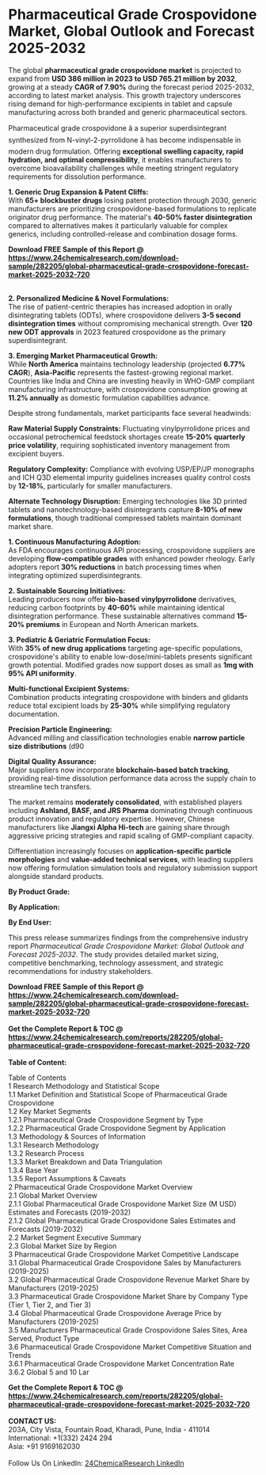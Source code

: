 <h1>Pharmaceutical Grade Crospovidone Market, Global Outlook and Forecast 2025-2032</h1><p>The global <strong>pharmaceutical grade crospovidone market</strong> is projected to expand from <strong>USD 386 million in 2023 to USD 765.21 million by 2032</strong>, growing at a steady <strong>CAGR of 7.90%</strong> during the forecast period 2025-2032, according to latest market analysis. This growth trajectory underscores rising demand for high-performance excipients in tablet and capsule manufacturing across both branded and generic pharmaceutical sectors.</p><p>Pharmaceutical grade crospovidone â a superior superdisintegrant synthesized from N-vinyl-2-pyrrolidone â has become indispensable in modern drug formulation. Offering <strong>exceptional swelling capacity, rapid hydration, and optimal compressibility</strong>, it enables manufacturers to overcome bioavailability challenges while meeting stringent regulatory requirements for dissolution performance.</p><p><strong>1. Generic Drug Expansion &amp; Patent Cliffs:</strong><br>
With <strong>65+ blockbuster drugs</strong> losing patent protection through 2030, generic manufacturers are prioritizing crospovidone-based formulations to replicate originator drug performance. The material's <strong>40-50% faster disintegration</strong> compared to alternatives makes it particularly valuable for complex generics, including controlled-release and combination dosage forms.</p><div><b>Download FREE Sample of this Report @ 
            <a href="https://www.24chemicalresearch.com/download-sample/282205/global-pharmaceutical-grade-crospovidone-forecast-market-2025-2032-720">
            https://www.24chemicalresearch.com/download-sample/282205/global-pharmaceutical-grade-crospovidone-forecast-market-2025-2032-720</a></b></div><br><p><strong>2. Personalized Medicine &amp; Novel Formulations:</strong><br>
The rise of patient-centric therapies has increased adoption in orally disintegrating tablets (ODTs), where crospovidone delivers <strong>3-5 second disintegration times</strong> without compromising mechanical strength. Over <strong>120 new ODT approvals</strong> in 2023 featured crospovidone as the primary superdisintegrant.</p><p><strong>3. Emerging Market Pharmaceutical Growth:</strong><br>
While <strong>North America</strong> maintains technology leadership (projected <strong>6.77% CAGR</strong>), <strong>Asia-Pacific</strong> represents the fastest-growing regional market. Countries like India and China are investing heavily in WHO-GMP compliant manufacturing infrastructure, with crospovidone consumption growing at <strong>11.2% annually</strong> as domestic formulation capabilities advance.</p><p>Despite strong fundamentals, market participants face several headwinds:</p><p><strong>Raw Material Supply Constraints:</strong> Fluctuating vinylpyrrolidone prices and occasional petrochemical feedstock shortages create <strong>15-20% quarterly price volatility</strong>, requiring sophisticated inventory management from excipient buyers.</p><p><strong>Regulatory Complexity:</strong> Compliance with evolving USP/EP/JP monographs and ICH Q3D elemental impurity guidelines increases quality control costs by <strong>12-18%</strong>, particularly for smaller manufacturers.</p><p><strong>Alternate Technology Disruption:</strong> Emerging technologies like 3D printed tablets and nanotechnology-based disintegrants capture <strong>8-10% of new formulations</strong>, though traditional compressed tablets maintain dominant market share.</p><p><strong>1. Continuous Manufacturing Adoption:</strong><br>
As FDA encourages continuous API processing, crospovidone suppliers are developing <strong>flow-compatible grades</strong> with enhanced powder rheology. Early adopters report <strong>30% reductions</strong> in batch processing times when integrating optimized superdisintegrants.</p><p><strong>2. Sustainable Sourcing Initiatives:</strong><br>
Leading producers now offer <strong>bio-based vinylpyrrolidone</strong> derivatives, reducing carbon footprints by <strong>40-60%</strong> while maintaining identical disintegration performance. These sustainable alternatives command <strong>15-20% premiums</strong> in European and North American markets.</p><p><strong>3. Pediatric &amp; Geriatric Formulation Focus:</strong><br>
With <strong>35% of new drug applications</strong> targeting age-specific populations, crospovidone's ability to enable low-dose/mini-tablets presents significant growth potential. Modified grades now support doses as small as <strong>1mg with 95% API uniformity</strong>.</p><p><strong>Multi-functional Excipient Systems:</strong><br>
	Combination products integrating crospovidone with binders and glidants reduce total excipient loads by <strong>25-30%</strong> while simplifying regulatory documentation.</p><p><strong>Precision Particle Engineering:</strong><br>
	Advanced milling and classification technologies enable <strong>narrow particle size distributions</strong> (d90 
	</p><p><strong>Digital Quality Assurance:</strong><br>
	Major suppliers now incorporate <strong>blockchain-based batch tracking</strong>, providing real-time dissolution performance data across the supply chain to streamline tech transfers.</p><p>The market remains <strong>moderately consolidated</strong>, with established players including <strong>Ashland, BASF, and JRS Pharma</strong> dominating through continuous product innovation and regulatory expertise. However, Chinese manufacturers like <strong>Jiangxi Alpha Hi-tech</strong> are gaining share through aggressive pricing strategies and rapid scaling of GMP-compliant capacity.</p><p>Differentiation increasingly focuses on <strong>application-specific particle morphologies</strong> and <strong>value-added technical services</strong>, with leading suppliers now offering formulation simulation tools and regulatory submission support alongside standard products.</p><p><strong>By Product Grade:</strong></p><p><strong>By Application:</strong></p><p><strong>By End User:</strong></p><p>This press release summarizes findings from the comprehensive industry report <em>Pharmaceutical Grade Crospovidone Market: Global Outlook and Forecast 2025-2032</em>. The study provides detailed market sizing, competitive benchmarking, technology assessment, and strategic recommendations for industry stakeholders.</p><div><b>Download FREE Sample of this Report @ 
            <a href="https://www.24chemicalresearch.com/download-sample/282205/global-pharmaceutical-grade-crospovidone-forecast-market-2025-2032-720">
            https://www.24chemicalresearch.com/download-sample/282205/global-pharmaceutical-grade-crospovidone-forecast-market-2025-2032-720</a></b></div><br><div><b>Get the Complete Report & TOC @ 
            <a href="https://www.24chemicalresearch.com/reports/282205/global-pharmaceutical-grade-crospovidone-forecast-market-2025-2032-720">
            https://www.24chemicalresearch.com/reports/282205/global-pharmaceutical-grade-crospovidone-forecast-market-2025-2032-720</a></b></div><br>
            <b>Table of Content:</b><p>Table of Contents<br />
1 Research Methodology and Statistical Scope<br />
1.1 Market Definition and Statistical Scope of Pharmaceutical Grade Crospovidone<br />
1.2 Key Market Segments<br />
1.2.1 Pharmaceutical Grade Crospovidone Segment by Type<br />
1.2.2 Pharmaceutical Grade Crospovidone Segment by Application<br />
1.3 Methodology & Sources of Information<br />
1.3.1 Research Methodology<br />
1.3.2 Research Process<br />
1.3.3 Market Breakdown and Data Triangulation<br />
1.3.4 Base Year<br />
1.3.5 Report Assumptions & Caveats<br />
2 Pharmaceutical Grade Crospovidone Market Overview<br />
2.1 Global Market Overview<br />
2.1.1 Global Pharmaceutical Grade Crospovidone Market Size (M USD) Estimates and Forecasts (2019-2032)<br />
2.1.2 Global Pharmaceutical Grade Crospovidone Sales Estimates and Forecasts (2019-2032)<br />
2.2 Market Segment Executive Summary<br />
2.3 Global Market Size by Region<br />
3 Pharmaceutical Grade Crospovidone Market Competitive Landscape<br />
3.1 Global Pharmaceutical Grade Crospovidone Sales by Manufacturers (2019-2025)<br />
3.2 Global Pharmaceutical Grade Crospovidone Revenue Market Share by Manufacturers (2019-2025)<br />
3.3 Pharmaceutical Grade Crospovidone Market Share by Company Type (Tier 1, Tier 2, and Tier 3)<br />
3.4 Global Pharmaceutical Grade Crospovidone Average Price by Manufacturers (2019-2025)<br />
3.5 Manufacturers Pharmaceutical Grade Crospovidone Sales Sites, Area Served, Product Type<br />
3.6 Pharmaceutical Grade Crospovidone Market Competitive Situation and Trends<br />
3.6.1 Pharmaceutical Grade Crospovidone Market Concentration Rate<br />
3.6.2 Global 5 and 10 Lar</p><div><b>Get the Complete Report & TOC @ 
            <a href="https://www.24chemicalresearch.com/reports/282205/global-pharmaceutical-grade-crospovidone-forecast-market-2025-2032-720">
            https://www.24chemicalresearch.com/reports/282205/global-pharmaceutical-grade-crospovidone-forecast-market-2025-2032-720</a></b></div><br><b>CONTACT US:</b><br>
            203A, City Vista, Fountain Road, Kharadi, Pune, India - 411014<br>
            International: +1(332) 2424 294<br>
            Asia: +91 9169162030 <br><br>
            Follow Us On LinkedIn: <a href="https://www.linkedin.com/company/24chemicalresearch/">24ChemicalResearch LinkedIn</a>